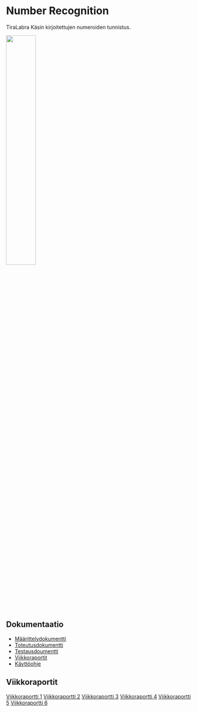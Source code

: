 # Number Recognition
TiraLabra
Käsin kirjoitettujen numeroiden tunnistus.  

<img src="https://user-images.githubusercontent.com/61732233/147152270-f188d5e5-e415-482e-b6d7-95e0525e7ebd.png" width="40%" height="40%">

## Dokumentaatio
*   [Määrittelydokumentti](https://github.com/junyuan-fang/Recognition_of_handwritten_numbers/blob/master/documentation/m%C3%A4%C3%A4rittelydokumentti.md)
*   [Toteutusdokumentti](https://github.com/junyuan-fang/Recognition_of_handwritten_numbers/tree/master/documentation/toteutusdokumentti.md)
*   [Testausdoumentti](https://github.com/junyuan-fang/Recognition_of_handwritten_numbers/tree/master/documentation/testausdokumentti.md)
*   [Viikkoraportit](https://github.com/junyuan-fang/Recognition_of_handwritten_numbers/tree/master/documentation/viikkoraportti)
*   [Käyttöohje](https://github.com/junyuan-fang/Recognition_of_handwritten_numbers/tree/master/documentation/Käyttöohje.md)
## Viikkoraportit
[Viikkoraportti 1](./documentation/viikkoraportti/viikkoraportti1.md)
[Viikkoraportti 2](./documentation/viikkoraportti/viikkoraportti2.md)
[Viikkoraportti 3](./documentation/viikkoraportti/viikkoraportti3.md)
[Viikkoraportti 4](./documentation/viikkoraportti/viikkoraportti4.md)
[Viikkoraportti 5](./documentation/viikkoraportti/viikkoraportti5.md)
[Viikkoraportti 6](./documentation/viikkoraportti/viikkoraportti6.md)
